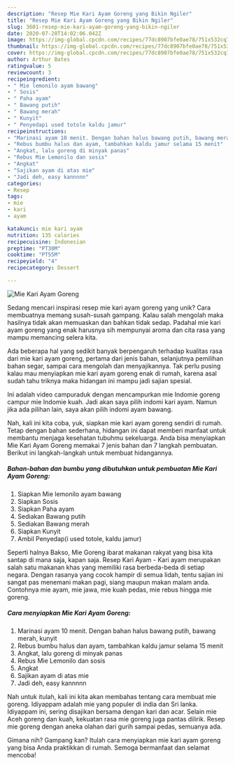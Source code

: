 ```yaml
---
description: "Resep Mie Kari Ayam Goreng yang Bikin Ngiler"
title: "Resep Mie Kari Ayam Goreng yang Bikin Ngiler"
slug: 3601-resep-mie-kari-ayam-goreng-yang-bikin-ngiler
date: 2020-07-28T14:02:06.042Z
image: https://img-global.cpcdn.com/recipes/77dc8907bfe0ae78/751x532cq70/mie-kari-ayam-goreng-foto-resep-utama.jpg
thumbnail: https://img-global.cpcdn.com/recipes/77dc8907bfe0ae78/751x532cq70/mie-kari-ayam-goreng-foto-resep-utama.jpg
cover: https://img-global.cpcdn.com/recipes/77dc8907bfe0ae78/751x532cq70/mie-kari-ayam-goreng-foto-resep-utama.jpg
author: Arthur Bates
ratingvalue: 5
reviewcount: 3
recipeingredient:
- " Mie lemonilo ayam bawang"
- " Sosis"
- " Paha ayam"
- " Bawang putih"
- " Bawang merah"
- " Kunyit"
- " Penyedapi used totole kaldu jamur"
recipeinstructions:
- "Marinasi ayam 10 menit. Dengan bahan halus bawang putih, bawang merah, kunyit"
- "Rebus bumbu halus dan ayam, tambahkan kaldu jamur selama 15 menit"
- "Angkat, lalu goreng di minyak panas"
- "Rebus Mie Lemonilo dan sosis"
- "Angkat"
- "Sajikan ayam di atas mie"
- "Jadi deh, easy kannnnn"
categories:
- Resep
tags:
- mie
- kari
- ayam

katakunci: mie kari ayam 
nutrition: 135 calories
recipecuisine: Indonesian
preptime: "PT30M"
cooktime: "PT55M"
recipeyield: "4"
recipecategory: Dessert

---
```



![Mie Kari Ayam Goreng](https://img-global.cpcdn.com/recipes/77dc8907bfe0ae78/751x532cq70/mie-kari-ayam-goreng-foto-resep-utama.jpg)

Sedang mencari inspirasi resep mie kari ayam goreng yang unik? Cara membuatnya memang susah-susah gampang. Kalau salah mengolah maka hasilnya tidak akan memuaskan dan bahkan tidak sedap. Padahal mie kari ayam goreng yang enak harusnya sih mempunyai aroma dan cita rasa yang mampu memancing selera kita.

Ada beberapa hal yang sedikit banyak berpengaruh terhadap kualitas rasa dari mie kari ayam goreng, pertama dari jenis bahan, selanjutnya pemilihan bahan segar, sampai cara mengolah dan menyajikannya. Tak perlu pusing kalau mau menyiapkan mie kari ayam goreng enak di rumah, karena asal sudah tahu triknya maka hidangan ini mampu jadi sajian spesial.

Ini adalah video campuraduk dengan mencampurkan mie Indomie goreng campur mie Indomie kuah. Jadi akan saya pilih indomi kari ayam. Namun jika ada pilihan lain, saya akan pilih indomi ayam bawang.


Nah, kali ini kita coba, yuk, siapkan mie kari ayam goreng sendiri di rumah. Tetap dengan bahan sederhana, hidangan ini dapat memberi manfaat untuk membantu menjaga kesehatan tubuhmu sekeluarga. Anda bisa menyiapkan Mie Kari Ayam Goreng memakai 7 jenis bahan dan 7 langkah pembuatan. Berikut ini langkah-langkah untuk membuat hidangannya.

<!--inarticleads1-->

##### Bahan-bahan dan bumbu yang dibutuhkan untuk pembuatan Mie Kari Ayam Goreng:

1. Siapkan  Mie lemonilo ayam bawang
1. Siapkan  Sosis
1. Siapkan  Paha ayam
1. Sediakan  Bawang putih
1. Sediakan  Bawang merah
1. Siapkan  Kunyit
1. Ambil  Penyedap(i used totole, kaldu jamur)


Seperti halnya Bakso, Mie Goreng ibarat makanan rakyat yang bisa kita santap di mana saja, kapan saja. Resep Kari Ayam - Kari ayam merupakan salah satu makanan khas yang memiliki rasa berbeda-beda di setiap negara. Dengan rasanya yang cocok hampir di semua lidah, tentu sajian ini sangat pas menemani makan pagi, siang maupun makan malam anda. Contohnya mie ayam, mie jawa, mie kuah pedas, mie rebus hingga mie goreng. 

<!--inarticleads2-->

##### Cara menyiapkan Mie Kari Ayam Goreng:

1. Marinasi ayam 10 menit. Dengan bahan halus bawang putih, bawang merah, kunyit
1. Rebus bumbu halus dan ayam, tambahkan kaldu jamur selama 15 menit
1. Angkat, lalu goreng di minyak panas
1. Rebus Mie Lemonilo dan sosis
1. Angkat
1. Sajikan ayam di atas mie
1. Jadi deh, easy kannnnn


Nah untuk itulah, kali ini kita akan membahas tentang cara membuat mie goreng. Idiyappam adalah mie yang populer di india dan Sri lanka. Idiyappam ini, sering disajikan bersama dengan kari dan acar. Selain mie Aceh goreng dan kuah, kekuatan rasa mie goreng juga pantas dilirik. Resep mie goreng dengan aneka olahan dari gurih sampai pedas, semuanya ada. 

Gimana nih? Gampang kan? Itulah cara menyiapkan mie kari ayam goreng yang bisa Anda praktikkan di rumah. Semoga bermanfaat dan selamat mencoba!
